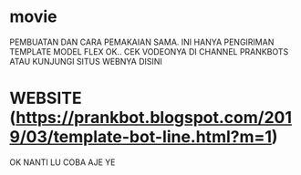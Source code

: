# movie
PEMBUATAN DAN CARA PEMAKAIAN SAMA.
INI HANYA PENGIRIMAN TEMPLATE MODEL FLEX
OK..
CEK VODEONYA DI CHANNEL PRANKBOTS
ATAU KUNJUNGI SITUS WEBNYA DISINI
# WEBSITE (https://prankbot.blogspot.com/2019/03/template-bot-line.html?m=1)
OK NANTI LU COBA AJE YE

